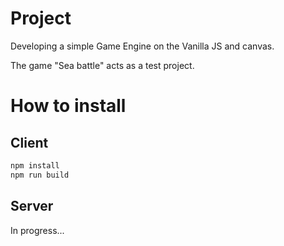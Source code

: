 # Project
Developing a simple Game Engine on the Vanilla JS and canvas.

The game "Sea battle" acts as a test project.

# How to install
## Client
```bash
npm install
npm run build
```

## Server
In progress...